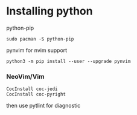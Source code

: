 # Installing python 

python-pip
```
sudo pacman -S python-pip
```

pynvim for nvim support
```
python3 -m pip install --user --upgrade pynvim
```


### NeoVim/Vim

```
CocInstall coc-jedi
CocInstall coc-pyright
```

then use pytlint for diagnostic
